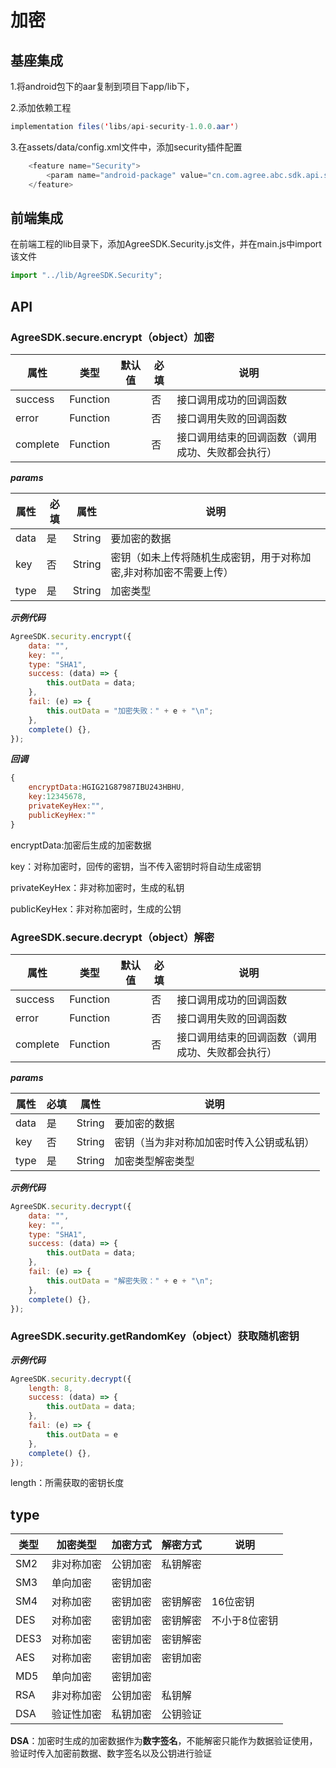 # 加密

## 基座集成

1.将android包下的aar复制到项目下app/lib下，

2.添加依赖工程

```java
implementation files('libs/api-security-1.0.0.aar')
```
3.在assets/data/config.xml文件中，添加security插件配置

```java
    <feature name="Security">
        <param name="android-package" value="cn.com.agree.abc.sdk.api.security.SecurityImpl" />
    </feature>
```
## 前端集成

在前端工程的lib目录下，添加AgreeSDK.Security.js文件，并在main.js中import该文件

```javascript
import "../lib/AgreeSDK.Security";
```
## API

 ### AgreeSDK.secure.encrypt（object）加密

| 属性     | 类型     | 默认值 | 必填 | 说明                                             |
| -------- | -------- | ------ | ---- | ------------------------------------------------ |
| success  | Function |        | 否   | 接口调用成功的回调函数                           |
| error    | Function |        | 否   | 接口调用失败的回调函数                           |
| complete | Function |        | 否   | 接口调用结束的回调函数（调用成功、失败都会执行） |

 ***params***

| 属性 | 必填 | 属性   | 说明                                                         |
| ---- | ---- | ------ | ------------------------------------------------------------ |
| data | 是   | String | 要加密的数据                                                 |
| key  | 否   | String | 密钥（如未上传将随机生成密钥，用于对称加密,非对称加密不需要上传） |
| type | 是   | String | 加密类型                                                     |

 ***示例代码***

```javascript
AgreeSDK.security.encrypt({
    data: "",
    key: "",
    type: "SHA1",
    success: (data) => {
        this.outData = data;
    },
    fail: (e) => {
        this.outData = "加密失败：" + e + "\n";
    },
    complete() {},
});

```
 ***回调***

```javascript
{
	encryptData:HGIG21G87987IBU243HBHU,
    key:12345678,
	privateKeyHex:"",
    publicKeyHex:""
}
```

encryptData:加密后生成的加密数据

key：对称加密时，回传的密钥，当不传入密钥时将自动生成密钥

privateKeyHex：非对称加密时，生成的私钥

publicKeyHex：非对称加密时，生成的公钥



 ### AgreeSDK.secure.decrypt（object）解密

| 属性     | 类型     | 默认值 | 必填 | 说明                                             |
| -------- | -------- | ------ | ---- | ------------------------------------------------ |
| success  | Function |        | 否   | 接口调用成功的回调函数                           |
| error    | Function |        | 否   | 接口调用失败的回调函数                           |
| complete | Function |        | 否   | 接口调用结束的回调函数（调用成功、失败都会执行） |

 ***params***

| 属性 | 必填 | 属性   | 说明                                     |
| ---- | ---- | ------ | ---------------------------------------- |
| data | 是   | String | 要加密的数据                             |
| key  | 否   | String | 密钥（当为非对称加加密时传入公钥或私钥） |
| type | 是   | String | 加密类型解密类型                         |

 ***示例代码***

```javascript
AgreeSDK.security.decrypt({
    data: "",
    key: "",
    type: "SHA1",
    success: (data) => {
        this.outData = data;
    },
    fail: (e) => {
        this.outData = "解密失败：" + e + "\n";
    },
    complete() {},
});

```
### AgreeSDK.security.getRandomKey（object）获取随机密钥

 ***示例代码***

```javascript
AgreeSDK.security.decrypt({
    length: 8,
    success: (data) => {
        this.outData = data;
    },
    fail: (e) => {
        this.outData = e
    },
    complete() {},
});

```
length：所需获取的密钥长度


## **type**

| 类型 | 加密类型   | 加密方式 | 解密方式 | 说明     |
| ---- | ---------- | -------- | -------- | -------- |
| SM2  | 非对称加密 | 公钥加密 | 私钥解密 |          |
| SM3  | 单向加密   | 密钥加密 |          |          |
| SM4  | 对称加密   | 密钥加密 | 密钥解密 | 16位密钥 |
| DES  | 对称加密   | 密钥加密 | 密钥解密 | 不小于8位密钥  |
| DES3 | 对称加密   | 密钥加密 | 密钥解密 |          |
| AES  | 对称加密   | 密钥加密 | 密钥加密 |          |
| MD5  | 单向加密   | 密钥加密 |          |          |
| RSA  | 非对称加密 | 公钥加密 | 私钥解   |          |
| DSA  | 验证性加密 | 私钥加密 | 公钥验证 |          |

**DSA**：加密时生成的加密数据作为**数字签名**，不能解密只能作为数据验证使用，验证时传入加密前数据、数字签名以及公钥进行验证

